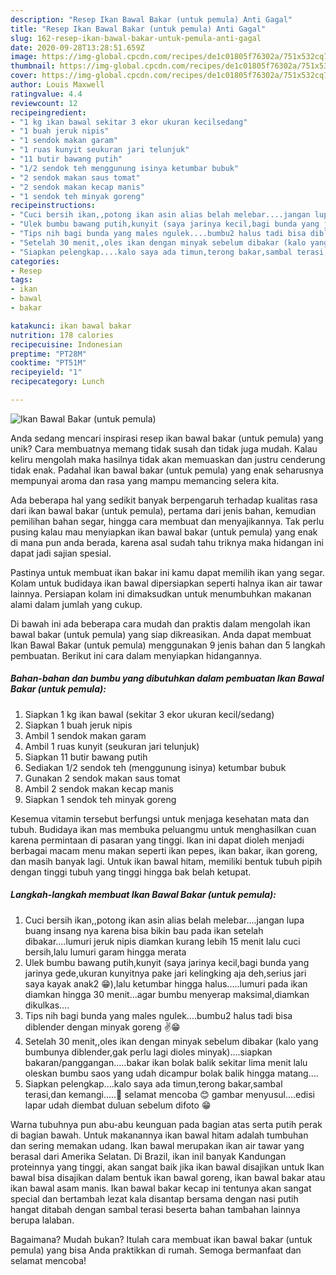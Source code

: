 ```yaml
---
description: "Resep Ikan Bawal Bakar (untuk pemula) Anti Gagal"
title: "Resep Ikan Bawal Bakar (untuk pemula) Anti Gagal"
slug: 162-resep-ikan-bawal-bakar-untuk-pemula-anti-gagal
date: 2020-09-28T13:28:51.659Z
image: https://img-global.cpcdn.com/recipes/de1c01805f76302a/751x532cq70/ikan-bawal-bakar-untuk-pemula-foto-resep-utama.jpg
thumbnail: https://img-global.cpcdn.com/recipes/de1c01805f76302a/751x532cq70/ikan-bawal-bakar-untuk-pemula-foto-resep-utama.jpg
cover: https://img-global.cpcdn.com/recipes/de1c01805f76302a/751x532cq70/ikan-bawal-bakar-untuk-pemula-foto-resep-utama.jpg
author: Louis Maxwell
ratingvalue: 4.4
reviewcount: 12
recipeingredient:
- "1 kg ikan bawal sekitar 3 ekor ukuran kecilsedang"
- "1 buah jeruk nipis"
- "1 sendok makan garam"
- "1 ruas kunyit seukuran jari telunjuk"
- "11 butir bawang putih"
- "1/2 sendok teh menggunung isinya ketumbar bubuk"
- "2 sendok makan saus tomat"
- "2 sendok makan kecap manis"
- "1 sendok teh minyak goreng"
recipeinstructions:
- "Cuci bersih ikan,,potong ikan asin alias belah melebar....jangan lupa buang insang nya karena bisa bikin bau pada ikan setelah dibakar....lumuri jeruk nipis diamkan kurang lebih 15 menit lalu cuci bersih,lalu lumuri garam hingga merata"
- "Ulek bumbu bawang putih,kunyit (saya jarinya kecil,bagi bunda yang jarinya gede,ukuran kunyitnya pake jari kelingking aja deh,serius jari saya kayak anak2 😁),lalu ketumbar hingga halus.....lumuri pada ikan diamkan hingga 30 menit...agar bumbu menyerap maksimal,diamkan dikulkas...."
- "Tips nih bagi bunda yang males ngulek....bumbu2 halus tadi bisa diblender dengan minyak goreng ✌😁"
- "Setelah 30 menit,,oles ikan dengan minyak sebelum dibakar (kalo yang bumbunya diblender,gak perlu lagi dioles minyak)....siapkan bakaran/panggangan.....bakar ikan bolak balik sekitar lima menit lalu oleskan bumbu saos yang udah dicampur bolak balik hingga matang...."
- "Siapkan pelengkap....kalo saya ada timun,terong bakar,sambal terasi,dan kemangi.....🤤 selamat mencoba 😊 gambar menyusul....edisi lapar udah diembat duluan sebelum difoto 😁"
categories:
- Resep
tags:
- ikan
- bawal
- bakar

katakunci: ikan bawal bakar 
nutrition: 178 calories
recipecuisine: Indonesian
preptime: "PT28M"
cooktime: "PT51M"
recipeyield: "1"
recipecategory: Lunch

---
```



![Ikan Bawal Bakar (untuk pemula)](https://img-global.cpcdn.com/recipes/de1c01805f76302a/751x532cq70/ikan-bawal-bakar-untuk-pemula-foto-resep-utama.jpg)

Anda sedang mencari inspirasi resep ikan bawal bakar (untuk pemula) yang unik? Cara membuatnya memang tidak susah dan tidak juga mudah. Kalau keliru mengolah maka hasilnya tidak akan memuaskan dan justru cenderung tidak enak. Padahal ikan bawal bakar (untuk pemula) yang enak seharusnya mempunyai aroma dan rasa yang mampu memancing selera kita.

Ada beberapa hal yang sedikit banyak berpengaruh terhadap kualitas rasa dari ikan bawal bakar (untuk pemula), pertama dari jenis bahan, kemudian pemilihan bahan segar, hingga cara membuat dan menyajikannya. Tak perlu pusing kalau mau menyiapkan ikan bawal bakar (untuk pemula) yang enak di mana pun anda berada, karena asal sudah tahu triknya maka hidangan ini dapat jadi sajian spesial.

Pastinya untuk membuat ikan bakar ini kamu dapat memilih ikan yang segar. Kolam untuk budidaya ikan bawal dipersiapkan seperti halnya ikan air tawar lainnya. Persiapan kolam ini dimaksudkan untuk menumbuhkan makanan alami dalam jumlah yang cukup.


Di bawah ini ada beberapa cara mudah dan praktis dalam mengolah ikan bawal bakar (untuk pemula) yang siap dikreasikan. Anda dapat membuat Ikan Bawal Bakar (untuk pemula) menggunakan 9 jenis bahan dan 5 langkah pembuatan. Berikut ini cara dalam menyiapkan hidangannya.

<!--inarticleads1-->

##### Bahan-bahan dan bumbu yang dibutuhkan dalam pembuatan Ikan Bawal Bakar (untuk pemula):

1. Siapkan 1 kg ikan bawal (sekitar 3 ekor ukuran kecil/sedang)
1. Siapkan 1 buah jeruk nipis
1. Ambil 1 sendok makan garam
1. Ambil 1 ruas kunyit (seukuran jari telunjuk)
1. Siapkan 11 butir bawang putih
1. Sediakan 1/2 sendok teh (menggunung isinya) ketumbar bubuk
1. Gunakan 2 sendok makan saus tomat
1. Ambil 2 sendok makan kecap manis
1. Siapkan 1 sendok teh minyak goreng


Kesemua vitamin tersebut berfungsi untuk menjaga kesehatan mata dan tubuh. Budidaya ikan mas membuka peluangmu untuk menghasilkan cuan karena permintaan di pasaran yang tinggi. Ikan ini dapat dioleh menjadi berbagai macam menu makan seperti ikan pepes, ikan bakar, ikan goreng, dan masih banyak lagi. Untuk ikan bawal hitam, memiliki bentuk tubuh pipih dengan tinggi tubuh yang tinggi hingga bak belah ketupat. 

<!--inarticleads2-->

##### Langkah-langkah membuat Ikan Bawal Bakar (untuk pemula):

1. Cuci bersih ikan,,potong ikan asin alias belah melebar....jangan lupa buang insang nya karena bisa bikin bau pada ikan setelah dibakar....lumuri jeruk nipis diamkan kurang lebih 15 menit lalu cuci bersih,lalu lumuri garam hingga merata
1. Ulek bumbu bawang putih,kunyit (saya jarinya kecil,bagi bunda yang jarinya gede,ukuran kunyitnya pake jari kelingking aja deh,serius jari saya kayak anak2 😁),lalu ketumbar hingga halus.....lumuri pada ikan diamkan hingga 30 menit...agar bumbu menyerap maksimal,diamkan dikulkas....
1. Tips nih bagi bunda yang males ngulek....bumbu2 halus tadi bisa diblender dengan minyak goreng ✌😁
1. Setelah 30 menit,,oles ikan dengan minyak sebelum dibakar (kalo yang bumbunya diblender,gak perlu lagi dioles minyak)....siapkan bakaran/panggangan.....bakar ikan bolak balik sekitar lima menit lalu oleskan bumbu saos yang udah dicampur bolak balik hingga matang....
1. Siapkan pelengkap....kalo saya ada timun,terong bakar,sambal terasi,dan kemangi.....🤤 selamat mencoba 😊 gambar menyusul....edisi lapar udah diembat duluan sebelum difoto 😁


Warna tubuhnya pun abu-abu keunguan pada bagian atas serta putih perak di bagian bawah. Untuk makanannya ikan bawal hitam adalah tumbuhan dan sering memakan udang. Ikan bawal merupakan ikan air tawar yang berasal dari Amerika Selatan. Di Brazil, ikan inil banyak Kandungan proteinnya yang tinggi, akan sangat baik jika ikan bawal disajikan untuk Ikan bawal bisa disajikan dalam bentuk ikan bawal goreng, ikan bawal bakar atau ikan bawal asam manis. Ikan bawal bakar kecap ini tentunya akan sangat special dan bertambah lezat kala disantap bersama dengan nasi putih hangat ditabah dengan sambal terasi beserta bahan tambahan lainnya berupa lalaban. 

Bagaimana? Mudah bukan? Itulah cara membuat ikan bawal bakar (untuk pemula) yang bisa Anda praktikkan di rumah. Semoga bermanfaat dan selamat mencoba!

